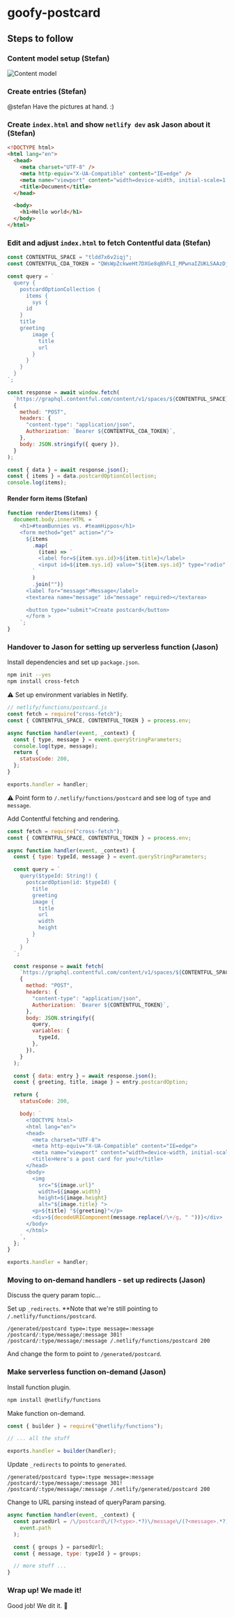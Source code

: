 # goofy-postcard

## Steps to follow

### Content model setup (Stefan)

![Content model](./static/content-model.png)

### Create entries (Stefan)

@stefan Have the pictures at hand. :)

### Create `index.html` and show `netlify dev` ask Jason about it (Stefan)

```html
<!DOCTYPE html>
<html lang="en">
  <head>
    <meta charset="UTF-8" />
    <meta http-equiv="X-UA-Compatible" content="IE=edge" />
    <meta name="viewport" content="width=device-width, initial-scale=1.0" />
    <title>Document</title>
  </head>

  <body>
    <h1>Hello world</h1>
  </body>
</html>
```

### Edit and adjust `index.html` to fetch Contentful data (Stefan)

```javascript
const CONTENTFUL_SPACE = "tldd7x6v2iqj";
const CONTENTFUL_CDA_TOKEN = "QWsWpZckweHt7DXGe8qBhFLI_MPwnaIZUKLSAAzDj4I";

const query = `
  query {
    postcardOptionCollection {
      items {
        sys {
      id
    }
    title
    greeting
        image {
          title
          url
        }
      }
    }
  }
`;

const response = await window.fetch(
  `https://graphql.contentful.com/content/v1/spaces/${CONTENTFUL_SPACE}`,
  {
    method: "POST",
    headers: {
      "content-type": "application/json",
      Authorization: `Bearer ${CONTENTFUL_CDA_TOKEN}`,
    },
    body: JSON.stringify({ query }),
  }
);

const { data } = await response.json();
const { items } = data.postcardOptionCollection;
console.log(items);
```

#### Render form items (Stefan)

```javascript
function renderItems(items) {
  document.body.innerHTML = `
    <h1>#teamBunnies vs. #teamHippos</h1>
    <form method="get" action="/">
      ${items
        .map(
          (item) => `
          <label for=${item.sys.id}>${item.title}</label>
          <input id=${item.sys.id} value="${item.sys.id}" type="radio" name="type">
        `
        )
        .join("")}
      <label for="message">Message</label>
      <textarea name="message" id="message" required></textarea>

      <button type="submit">Create postcard</button>
      </form >
    `;
}
```

### Handover to Jason for setting up serverless function (Jason)

Install dependencies and set up `package.json`.

```bash
npm init --yes
npm install cross-fetch
```

⚠️ Set up environment variables in Netlify.

```javascript
// netlify/functions/postcard.js
const fetch = require("cross-fetch");
const { CONTENTFUL_SPACE, CONTENTFUL_TOKEN } = process.env;

async function handler(event, _context) {
  const { type, message } = event.queryStringParameters;
  console.log(type, message);
  return {
    statusCode: 200,
  };
}

exports.handler = handler;
```

⚠️ Point form to `/.netlify/functions/postcard` and see log of `type` and `message`.

Add Contentful fetching and rendering.

```javascript
const fetch = require("cross-fetch");
const { CONTENTFUL_SPACE, CONTENTFUL_TOKEN } = process.env;

async function handler(event, _context) {
  const { type: typeId, message } = event.queryStringParameters;

  const query = `
    query($typeId: String!) {
      postcardOption(id: $typeId) {
        title
        greeting
        image {
          title
          url
          width
          height
        }
      }
    }
  `;

  const response = await fetch(
    `https://graphql.contentful.com/content/v1/spaces/${CONTENTFUL_SPACE}`,
    {
      method: "POST",
      headers: {
        "content-type": "application/json",
        Authorization: `Bearer ${CONTENTFUL_TOKEN}`,
      },
      body: JSON.stringify({
        query,
        variables: {
          typeId,
        },
      }),
    }
  );

  const { data: entry } = await response.json();
  const { greeting, title, image } = entry.postcardOption;

  return {
    statusCode: 200,

    body: `
      <!DOCTYPE html>
      <html lang="en">
      <head>
        <meta charset="UTF-8">
        <meta http-equiv="X-UA-Compatible" content="IE=edge">
        <meta name="viewport" content="width=device-width, initial-scale=1.0">
        <title>Here's a post card for you!</title>
      </head>
      <body>
        <img
          src="${image.url}"
          width=${image.width}
          height=${image.height}
          alt="${image.title} ">
        <p>${title} "${greeting}"</p>
        <div>${decodeURIComponent(message.replace(/\+/g, " "))}</div>
      </body>
      </html>
    `,
  };
}

exports.handler = handler;
```

### Moving to on-demand handlers - set up redirects (Jason)

Discuss the query param topic...

Set up `_redirects`. \*\*Note that we're still pointing to `/.netlify/functions/postcard`.

```
/generated/postcard type=:type message=:message /postcard/:type/message/:message 301!
/postcard/:type/message/:message /.netlify/functions/postcard 200
```

And change the form to point to `/generated/postcard`.

### Make serverless function on-demand (Jason)

Install function plugin.

```bash
npm install @netlify/functions
```

Make function on-demand.

```javascript
const { builder } = require("@netlify/functions");

// ... all the stuff

exports.handler = builder(handler);
```

Update `_redirects` to points to `generated`.

```
/generated/postcard type=:type message=:message /postcard/:type/message/:message 301!
/postcard/:type/message/:message /.netlify/generated/postcard 200
```

Change to URL parsing instead of queryParam parsing.

```javascript
async function handler(event, _context) {
  const parsedUrl = /\/postcard\/(?<type>.*?)\/message\/(?<message>.*?)$/.exec(
    event.path
  );

  const { groups } = parsedUrl;
  const { message, type: typeId } = groups;

  // more stuff ...
}
```

### Wrap up! We made it!

Good job! We dit it. 🎉
